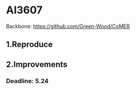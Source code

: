 # AI3607
Backbone: https://github.com/Green-Wood/CoMER

## 1.Reproduce


## 2.Improvements



### Deadline: 5.24
